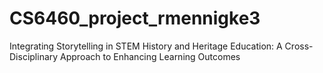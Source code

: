 # CS6460_project_rmennigke3
Integrating Storytelling in STEM History and Heritage Education: A Cross-Disciplinary Approach to Enhancing Learning Outcomes
